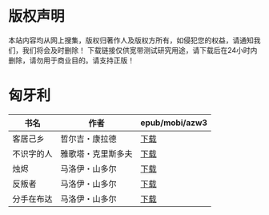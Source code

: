 # 版权声明

本站内容均从网上搜集，版权归著作人及版权方所有，如侵犯您的权益，请通知我们，我们将会及时删除！ 下载链接仅供宽带测试研究用途，请下载后在24小时内删除，请勿用于商业目的。请支持正版！

# 匈牙利

| 书名 | 作者 | epub/mobi/azw3 |
| --- | --- | --- |
| 客居己乡 | 哲尔吉・康拉德 | [下载](https://url89.ctfile.com/f/31084289-1356995098-63b0d5?p=8866) |
| 不识字的人 | 雅歌塔・克里斯多夫 | [下载](https://url89.ctfile.com/f/31084289-1357046671-ef211b?p=8866) |
| 烛烬 | 马洛伊・山多尔 | [下载](https://url89.ctfile.com/f/31084289-1357027732-a9cbf4?p=8866) |
| 反叛者 | 马洛伊・山多尔 | [下载](https://url89.ctfile.com/f/31084289-1357027423-a2e18f?p=8866) |
| 分手在布达 | 马洛伊・山多尔 | [下载](https://url89.ctfile.com/f/31084289-1357027363-6c9da6?p=8866) |
